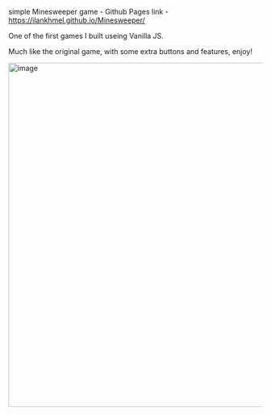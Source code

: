 simple Minesweeper game - Github Pages link -  https://ilankhmel.github.io/Minesweeper/

One of the first games I built useing Vanilla JS.

Much like the original game, with some extra buttons and features, enjoy!

<img width="682" alt="image" src="https://user-images.githubusercontent.com/114099366/218999110-abc1d0d4-2cf6-4c9b-a5bc-787a8b9ac7fc.png">


